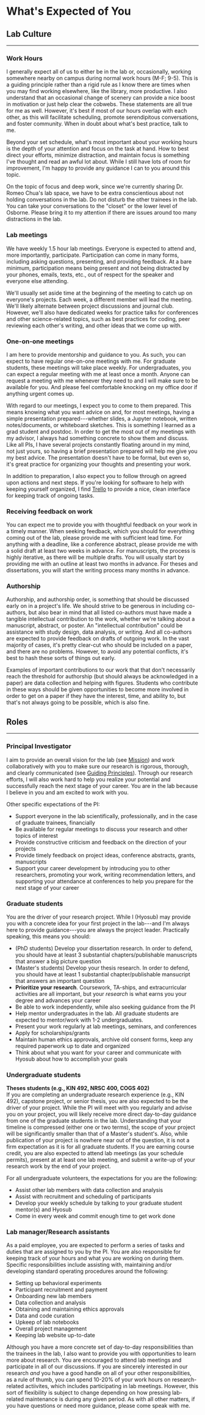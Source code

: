# What's Expected of You 

## Lab Culture
---

### Work Hours
I generally expect all of us to either be in the lab or, occasionally, working somewhere nearby on campus during normal work hours (M-F; 9-5). This is a guiding principle rather than a rigid rule as I know there are times when you may find working elsewhere, like the library, more productive. I also understand that an occasional change of scenery can provide a nice boost in motivation or just help clear the cobwebs. These statements are all true for me as well. However, it's best if most of our hours overlap with each other, as this will facilitate scheduling, promote serendipitous conversations, and foster community. When in doubt about what's best practice, talk to me. 

Beyond your set schedule, what's most important about your working hours is the depth of your attention and focus on the task at hand. How to best direct your efforts, minimize distraction, and maintain focus is something I've thought and read an awful lot about. While I still have lots of room for improvement, I'm happy to provide any guidance I can to you around this topic. 

On the topic of focus and deep work, since we're currently sharing Dr. Romeo Chua's lab space, we have to be extra conscientious about not holding conversations in the lab. Do not disturb the other trainees in the lab. You can take your conversations to the "closet" or the lower level of Osborne. Please bring it to my attention if there are issues around too many distractions in the lab. 


### Lab meetings
We have weekly 1.5 hour lab meetings. Everyone is expected to attend and, more importantly, participate. Participation can come in many forms, including asking questions, presenting, and providing feedback. At a bare minimum, participation means being present and not being distracted by your phones, emails, texts, etc., out of respect for the speaker and everyone else attending. 

We'll usually set aside time at the beginning of the meeting to catch up on everyone's projects. Each week, a different member will lead the meeting. We'll likely alternate between project discussions and journal club. However, we'll also have dedicated weeks for practice talks for conferences and other science-related topics, such as best practices for coding, peer reviewing each other's writing, and other ideas that we come up with. 


### One-on-one meetings
I am here to provide mentorship and guidance to you. As such, you can expect to have regular one-on-one meetings with me. For graduate students, these meetings will take place weekly. For undergraduates, you can expect a regular meeting with me at least once a month. Anyone can request a meeting with me whenever they need to and I will make sure to be available for you. And please feel comfortable knocking on my office door if anything urgent comes up. 

With regard to our meetings, I expect you to come to them prepared. This means knowing what you want advice on and, for most meetings, having a simple presentation prepared---whether slides, a Jupyter notebook, written notes/documents, or whiteboard sketches. This is something I learned as a grad student and postdoc. In order to get the most out of my meetings with my advisor, I always had something concrete to show them and discuss. Like all PIs, I have several projects constantly floating around in my mind, not just yours, so having a brief presentation prepared will help me give you my best advice. The presentation doesn't have to be formal, but even so, it's great practice for organizing your thoughts and presenting your work. 

In addition to preparation, I also expect you to follow through on agreed upon actions and next steps. If you're looking for software to help with keeping yourself organized, I find [Trello](https://trello.com/) to provide a nice, clean interface for keeping track of ongoing tasks. 


### Receiving feedback on work
You can expect me to provide you with thoughtful feedback on your work in a timely manner. When seeking feedback, which you should for everything coming out of the lab, please provide me with sufficient lead time. For anything with a deadline, like a conference abstract, please provide me with a solid draft at least two weeks in advance. For manuscripts, the process is highly iterative, as there will be multiple drafts. You will usually start by providing me with an outline at least two months in advance. For theses and dissertations, you will start the writing process many months in advance. 


### Authorship
Authorship, and authorship order, is something that should be discussed early on in a project's life. We should strive to be generous in including co-authors, but also bear in mind that all listed co-authors must have made a tangible intellectual contribution to the work, whether we're talking about a manuscript, abstract, or poster. An "intellectual contribution" could be assistance with study design, data analysis, or writing. And all co-authors are expected to provide feedback on drafts of outgoing work. In the vast majority of cases, it's pretty clear-cut who should be included on a paper, and there are no problems. However, to avoid any potential conflicts, it's best to hash these sorts of things out early. 

Examples of important contributions to our work that that don't necessarily reach the threshold for authorship (but should always be acknowledged in a paper) are data collection and helping with figures. Students who contribute in these ways should be given opportunities to become more involved in order to get on a paper if they have the interest, time, and ability to, but that's not always going to be possible, which is also fine. 


## Roles
---

### Principal Investigator
I aim to provide an overall vision for the lab (see [Mission](mission)) and work collaboratively with you to make sure our research is rigorous, thorough, and clearly communicated (see [Guiding Principles](guiding-principles)). Through our research efforts, I will also work hard to help you realize your potential and successfully reach the next stage of your career. You are in the lab because I believe in you and am excited to work with you. 

Other specific expectations of the PI: 
- Support everyone in the lab scientifically, professionally, and in the case of graduate trainees, financially
- Be available for regular meetings to discuss your research and other topics of interest
- Provide constructive criticism and feedback on the direction of your projects
- Provide timely feedback on project ideas, conference abstracts, grants, manuscripts
- Support your career development by introducing you to other researchers, promoting your work, writing recommendation letters, and supporting your attendance at conferences to help you prepare for the next stage of your career  


### Graduate students
You are the driver of your research project. While I (Hyosub) may provide you with a concrete idea for your first project in the lab---and I'm always here to provide guidance---you are always the project leader. Practically speaking, this means you should: 

- (PhD students) Develop your dissertation research. In order to defend, you should have at least 3 substantial chapters/publishable manuscripts that answer a big picture question
- (Master's students) Develop your thesis research. In order to defend, you should have at least 1 substantial chapter/publishable mansucript that answers an important question
- **Prioritize your research**. Coursework, TA-ships, and extracurricular activities are all important, but your *research* is what earns you your degree and advances your career 
- Be able to work independently, while also seeking guidance from the PI
- Help mentor undergraduates in the lab. All graduate students are expected to mentor/work with 1-2 undergraduates. 
- Present your work regularly at lab meetings, seminars, and conferences
- Apply for scholarships/grants
- Maintain human ethics approvals, archive old consent forms, keep any required paperwork up to date and organized
- Think about what you want for your career and communicate with Hyosub about how to accomplish your goals
  

### Undergraduate students
**Theses students (e.g., KIN 492, NRSC 400, COGS 402)**      
If you are completing an undergraduate research experience (e.g., KIN 492), capstone project, or senior thesis, you are also expected to be the driver of your project. While the PI will meet with you regularly and advise you on your project, you will likely receive more direct day-to-day guidance from one of the graduate students in the lab. Understanding that your timeline is compressed (either one or two terms), the scope of your project will be significantly smaller than that of a Master's student's. Also, while publication of your project is nowhere near out of the question, it is not a firm expectation as it is for all graduate students. If you are earning course credit, you are also expected to attend lab meetings (as your schedule permits), present at at least one lab meeting, and submit a write-up of your research work by the end of your project. 

For all undergraduate volunteers, the expectations for you are the following:
- Assist other lab members with data collection and analysis
- Assist with recruitment and scheduling of participants
- Develop your weekly schedule by talking to your graduate student mentor(s) and Hyosub
- Come in every week and commit enough time to get work done


### Lab manager/Research assistants
As a paid employee, you are expected to perform a series of tasks and duties that are assigned to you by the PI. You are also responsible for keeping track of your hours and what you are working on during them. Specific responsibilities include assisting with, maintaining and/or developing standard operating procedures around the following:
- Setting up behavioral experiments
- Participant recruitment and payment
- Onboarding new lab members
- Data collection and analysis
- Obtaining and maintaining ethics approvals
- Data and code curation
- Upkeep of lab notebooks
- Overall project management
- Keeping lab website up-to-date 

Although you have a more concrete set of day-to-day responsibilities than the trainees in the lab, I also want to provide you with opportunities to learn more about research. You are encouraged to attend lab meetings and participate in all of our discussions. If you are sincerely interested in our research *and* you have a good handle on all of your other responsibilities, as a rule of thumb, you can spend 10-20% of your work hours on research-related actiivites, which includes participating in lab meetings. However, this sort of flexibility is subject to change depending on how pressing lab-related maintenance is during any given period. As with all other matters, if you have questions or need more guidance, please come speak with me. 